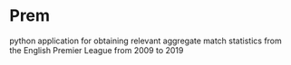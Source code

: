 # Prem
python application for obtaining relevant aggregate match statistics from the English Premier League from 2009 to 2019
